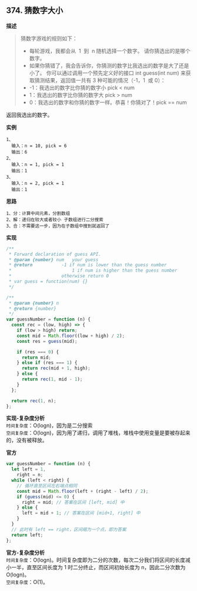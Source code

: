 ## 374. 猜数字大小

**描述**

> 猜数字游戏的规则如下：
>
> - 每轮游戏，我都会从  1  到  n 随机选择一个数字。 请你猜选出的是哪个数字。
> - 如果你猜错了，我会告诉你，你猜测的数字比我选出的数字是大了还是小了。
>   你可以通过调用一个预先定义好的接口 int guess(int num) 来获取猜测结果，返回值一共有 3 种可能的情况（-1，1  或 0）：
> - -1：我选出的数字比你猜的数字小 pick < num
> - 1：我选出的数字比你猜的数字大 pick > num
> - 0：我选出的数字和你猜的数字一样。恭喜！你猜对了！pick == num

返回我选出的数字。

**实例**

```
1、
  输入：n = 10, pick = 6
  输出：6
2、
  输入：n = 1, pick = 1
  输出：1
3、
  输入：n = 2, pick = 1
  输出：1
```

**思路**

```
1、分：计算中间元素，分割数组
2、解：递归在较大或者较小 子数组进行二分搜索
3、合：不需要这一步，因为在子数组中搜到就返回了
```

**实现**

```js
/**
 * Forward declaration of guess API.
 * @param {number} num   your guess
 * @return 	         -1 if num is lower than the guess number
 *			             1 if num is higher than the guess number
 *                   otherwise return 0
 * var guess = function(num) {}
 */

/**
 * @param {number} n
 * @return {number}
 */
var guessNumber = function (n) {
  const rec = (low, high) => {
    if (low > high) return;
    const mid = Math.floor((low + high) / 2);
    const res = guess(mid);

    if (res === 0) {
      return mid;
    } else if (res === 1) {
      return rec(mid + 1, high);
    } else {
      return rec(1, mid - 1);
    }
  };

  return rec(1, n);
};
```

**实现-复杂度分析**  
`时间复杂度`：O(logn)，因为是二分搜索  
`空间复杂度`：O(logn)，因为用了递归，调用了堆栈，堆栈中使用变量是要被存起来的，没有被释放。

**官方**

```js
var guessNumber = function (n) {
  let left = 1,
    right = n;
  while (left < right) {
    // 循环直至区间左右端点相同
    const mid = Math.floor(left + (right - left) / 2);
    if (guess(mid) <= 0) {
      right = mid; // 答案在区间 [left, mid] 中
    } else {
      left = mid + 1; // 答案在区间 [mid+1, right] 中
    }
  }
  // 此时有 left == right，区间缩为一个点，即为答案
  return left;
};
```

**官方-复杂度分析**  
`时间复杂度`：O(logn)。时间复杂度即为二分的次数，每次二分我们将区间的长度减小一半，直至区间长度为 1 时二分终止，而区间初始长度为 n，因此二分次数为 O(logn)。  
`空间复杂度`：O(1)。
